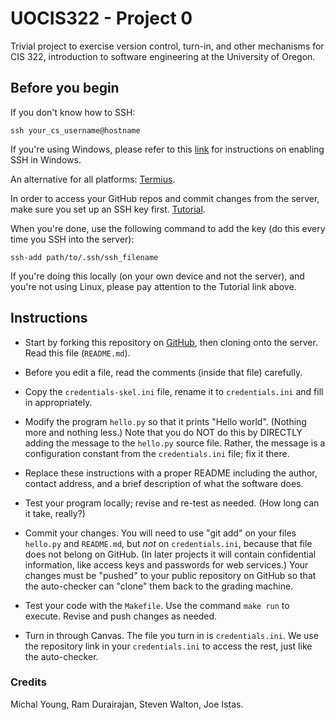 # UOCIS322 - Project 0

Trivial project to exercise version control, turn-in, and other mechanisms
for CIS 322, introduction to software engineering at the University of Oregon.

## Before you begin

If you don't know how to SSH:

```
ssh your_cs_username@hostname
```

If you're using Windows, please refer to this [link](https://www.howtogeek.com/336775/how-to-enable-and-use-windows-10s-built-in-ssh-commands/) for instructions on enabling SSH in Windows.

An alternative for all platforms: [Termius](https://termius.com/).

In order to access your GitHub repos and commit changes from the server,
make sure you set up an SSH key first.
[Tutorial](https://docs.github.com/en/github/authenticating-to-github/generating-a-new-ssh-key-and-adding-it-to-the-ssh-agent).

When you're done, use the following command to add the key (do this every time you SSH into the server):
```
ssh-add path/to/.ssh/ssh_filename
```
If you're doing this locally (on your own device and not the server), and you're not using Linux, please pay attention to the Tutorial link above.

## Instructions

- Start by forking this repository on
[GitHub](https://github.com/alihassanijr/UOCIS322-P0),
then cloning onto the server. Read this file (`README.md`).

- Before you edit a file, read the comments (inside that file) carefully.

- Copy the `credentials-skel.ini` file, rename it to `credentials.ini` and fill in
  appropriately.

- Modify the program `hello.py` so that it prints "Hello
  world". (Nothing more and nothing less.)  Note that you do NOT do
  this by DIRECTLY adding the message to the `hello.py` source file.
  Rather, the message is a configuration constant from the `credentials.ini` file;
  fix it there.

- Replace these instructions with a proper README including the
   author, contact address, and a brief description of what the
   software does.

- Test your program locally; revise and re-test as needed. (How long
  can it take, really?)

- Commit your changes. You will need to use "git add" on your files
   `hello.py` and `README.md`, but *not* on `credentials.ini`, because that
   file does not belong on GitHub.  (In later projects it will contain
   confidential information, like access keys and passwords for web
   services.)  Your changes must be "pushed" to your public repository
   on GitHub so that the auto-checker can "clone" them back to the
   grading machine.

- Test your code with the `Makefile`. Use the command ``make run`` to execute.
Revise and push changes as needed.

- Turn in through Canvas. The file you turn in is `credentials.ini`. We
   use the repository link in your `credentials.ini` to access the rest,
   just like the auto-checker.



### Credits ###

Michal Young, Ram Durairajan, Steven Walton, Joe Istas.
